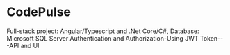 # CodePulse

Full-stack project: Angular/Typescript and .Net Core/C#, Database: Microsoft SQL Server
Authentication and Authorization-Using JWT Token---API and UI
